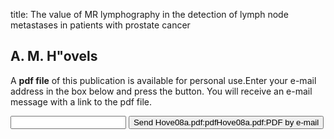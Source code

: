 title: The value of MR lymphography in the detection of lymph node metastases in patients with prostate cancer

## A. M. H"ovels
A <b>pdf file</b> of this publication is available for personal use.Enter your e-mail address in the box below and press the button. You will receive an e-mail message with a link to the pdf file.
<form action="sender.php">  <input type="text" name="email">  <input type="submit" value="Send Hove08a.pdf:pdfHove08a.pdf:PDF by e-mail"></form>
